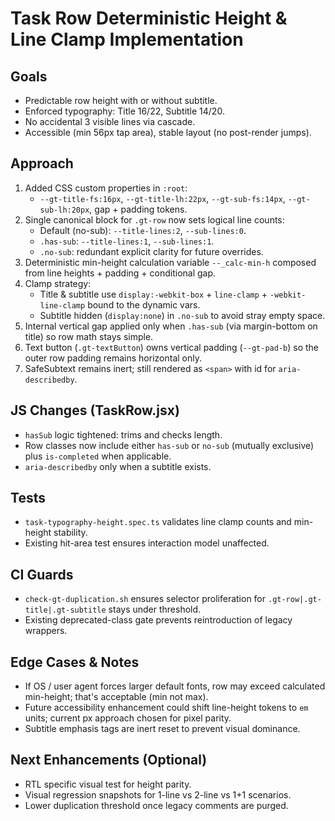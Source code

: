 # Task Row Deterministic Height & Line Clamp Implementation

## Goals

- Predictable row height with or without subtitle.
- Enforced typography: Title 16/22, Subtitle 14/20.
- No accidental 3 visible lines via cascade.
- Accessible (min 56px tap area), stable layout (no post-render jumps).

## Approach

1. Added CSS custom properties in `:root`:
   - `--gt-title-fs:16px`, `--gt-title-lh:22px`, `--gt-sub-fs:14px`, `--gt-sub-lh:20px`, gap + padding tokens.
2. Single canonical block for `.gt-row` now sets logical line counts:
   - Default (no-sub): `--title-lines:2`, `--sub-lines:0`.
   - `.has-sub`: `--title-lines:1`, `--sub-lines:1`.
   - `.no-sub`: redundant explicit clarity for future overrides.
3. Deterministic min-height calculation variable `--_calc-min-h` composed from line heights + padding + conditional gap.
4. Clamp strategy:
   - Title & subtitle use `display:-webkit-box` + `line-clamp` + `-webkit-line-clamp` bound to the dynamic vars.
   - Subtitle hidden (`display:none`) in `.no-sub` to avoid stray empty space.
5. Internal vertical gap applied only when `.has-sub` (via margin-bottom on title) so row math stays simple.
6. Text button (`.gt-textButton`) owns vertical padding (`--gt-pad-b`) so the outer row padding remains horizontal only.
7. SafeSubtext remains inert; still rendered as `<span>` with id for `aria-describedby`.

## JS Changes (TaskRow.jsx)

- `hasSub` logic tightened: trims and checks length.
- Row classes now include either `has-sub` or `no-sub` (mutually exclusive) plus `is-completed` when applicable.
- `aria-describedby` only when a subtitle exists.

## Tests

- `task-typography-height.spec.ts` validates line clamp counts and min-height stability.
- Existing hit-area test ensures interaction model unaffected.

## CI Guards

- `check-gt-duplication.sh` ensures selector proliferation for `.gt-row|.gt-title|.gt-subtitle` stays under threshold.
- Existing deprecated-class gate prevents reintroduction of legacy wrappers.

## Edge Cases & Notes

- If OS / user agent forces larger default fonts, row may exceed calculated min-height; that's acceptable (min not max).
- Future accessibility enhancement could shift line-height tokens to `em` units; current px approach chosen for pixel parity.
- Subtitle emphasis tags are inert reset to prevent visual dominance.

## Next Enhancements (Optional)

- RTL specific visual test for height parity.
- Visual regression snapshots for 1-line vs 2-line vs 1+1 scenarios.
- Lower duplication threshold once legacy comments are purged.
